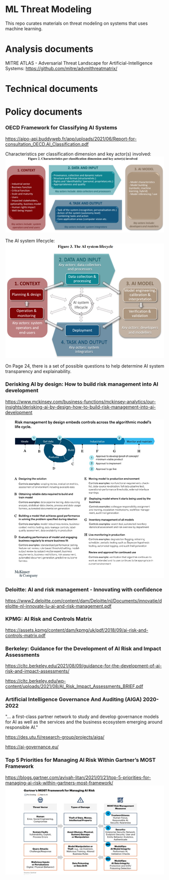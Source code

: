 # ML Threat Modeling
This repo curates materials on threat modeling on systems that uses machine learning.

# Analysis documents
MITRE ATLAS - Adversarial Threat Landscape for Artificial-Intelligence Systems: https://github.com/mitre/advmlthreatmatrix/

# Technical documents

# Policy documents
### OECD Framework for Classifying AI Systems
https://aipo-api.buddyweb.fr/app/uploads/2021/06/Report-for-consultation_OECD.AI_Classification.pdf

Characteristics per classification dimension and key actor(s) involved:
![Characteristics per classification dimension and key actor(s) involved](/figures/actors.jpg)

The AI system lifecycle:
![The AI system lifecycle](/figures/lifecycle.jpg)

On Page 24, there is a set of possible questions to help determine AI system transparency and explainability.

### Derisking AI by design: How to build risk management into AI development
https://www.mckinsey.com/business-functions/mckinsey-analytics/our-insights/derisking-ai-by-design-how-to-build-risk-management-into-ai-development

![Derisking AI by design: How to build risk management into AI development](/figures/mackinsey.jpg)

### Deloitte: AI and risk management - Innovating with confidence
https://www2.deloitte.com/content/dam/Deloitte/nl/Documents/innovatie/deloitte-nl-innovate-lu-ai-and-risk-management.pdf

### KPMG: AI Risk and Controls Matrix
https://assets.kpmg/content/dam/kpmg/uk/pdf/2018/09/ai-risk-and-controls-matrix.pdf

### Berkeley: Guidance for the Development of AI Risk and Impact Assessments
https://cltc.berkeley.edu/2021/08/09/guidance-for-the-development-of-ai-risk-and-impact-assessments/

https://cltc.berkeley.edu/wp-content/uploads/2021/08/AI_Risk_Impact_Assessments_BRIEF.pdf

### Artificial Intelligence Governance And Auditing (AIGA) 2020-2022
"... a first-class partner network to study and develop governance models for AI as well as the services and the business ecosystem emerging around responsible AI."

https://des.utu.fi/research-group/projects/aiga/

https://ai-governance.eu/

### Top 5 Priorities for Managing AI Risk Within Gartner’s MOST Framework
https://blogs.gartner.com/avivah-litan/2021/01/21/top-5-priorities-for-managing-ai-risk-within-gartners-most-framework/
![MOST Framework](/figures/MOSTframework.jpg)
